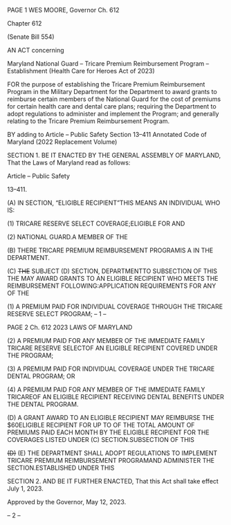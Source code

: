 PAGE 1
WES MOORE, Governor Ch. 612

Chapter 612

(Senate Bill 554)

AN ACT concerning

Maryland National Guard – Tricare Premium Reimbursement Program –
Establishment
(Health Care for Heroes Act of 2023)

FOR the purpose of establishing the Tricare Premium Reimbursement Program in the
Military Department for the Department to award grants to reimburse certain
members of the National Guard for the cost of premiums for certain health care and
dental care plans; requiring the Department to adopt regulations to administer and
implement the Program; and generally relating to the Tricare Premium
Reimbursement Program.

BY adding to
Article – Public Safety
Section 13–411
Annotated Code of Maryland
(2022 Replacement Volume)

SECTION 1. BE IT ENACTED BY THE GENERAL ASSEMBLY OF MARYLAND,
That the Laws of Maryland read as follows:

Article – Public Safety

13–411.

(A) IN SECTION, “ELIGIBLE RECIPIENT”THIS MEANS AN INDIVIDUAL WHO
IS:

(1) TRICARE RESERVE SELECT COVERAGE;ELIGIBLE FOR AND

(2) NATIONAL GUARD.A MEMBER OF THE

(B) THERE TRICARE PREMIUM REIMBURSEMENT PROGRAMIS A IN THE
DEPARTMENT.

(C) ~~THE~~ SUBJECT (D) SECTION, DEPARTMENTTO SUBSECTION OF THIS THE
MAY AWARD GRANTS TO AN ELIGIBLE RECIPIENT WHO MEETS THE REIMBURSEMENT
FOLLOWING:APPLICATION REQUIREMENTS FOR ANY OF THE

(1) A PREMIUM PAID FOR INDIVIDUAL COVERAGE THROUGH THE
TRICARE RESERVE SELECT PROGRAM;
– 1 –

PAGE 2
Ch. 612 2023 LAWS OF MARYLAND

(2) A PREMIUM PAID FOR ANY MEMBER OF THE IMMEDIATE FAMILY
TRICARE RESERVE SELECTOF AN ELIGIBLE RECIPIENT COVERED UNDER THE
PROGRAM;

(3) A PREMIUM PAID FOR INDIVIDUAL COVERAGE UNDER THE
TRICARE DENTAL PROGRAM; OR

(4) A PREMIUM PAID FOR ANY MEMBER OF THE IMMEDIATE FAMILY
TRICAREOF AN ELIGIBLE RECIPIENT RECEIVING DENTAL BENEFITS UNDER THE
DENTAL PROGRAM.

(D) A GRANT AWARD TO AN ELIGIBLE RECIPIENT MAY REIMBURSE THE
$60ELIGIBLE RECIPIENT FOR UP TO OF THE TOTAL AMOUNT OF PREMIUMS PAID
EACH MONTH BY THE ELIGIBLE RECIPIENT FOR THE COVERAGES LISTED UNDER
(C) SECTION.SUBSECTION OF THIS

~~(D)~~ (E) THE DEPARTMENT SHALL ADOPT REGULATIONS TO IMPLEMENT
TRICARE PREMIUM REIMBURSEMENT PROGRAMAND ADMINISTER THE
SECTION.ESTABLISHED UNDER THIS

SECTION 2. AND BE IT FURTHER ENACTED, That this Act shall take effect July
1, 2023.

Approved by the Governor, May 12, 2023.

– 2 –